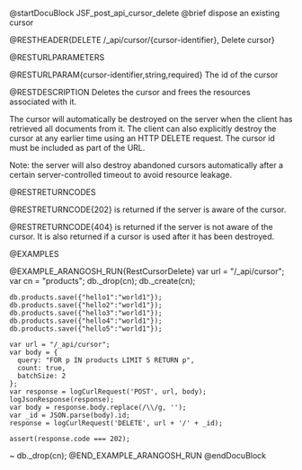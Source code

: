 
@startDocuBlock JSF_post_api_cursor_delete
@brief dispose an existing cursor

@RESTHEADER{DELETE /_api/cursor/{cursor-identifier}, Delete cursor}

@RESTURLPARAMETERS

@RESTURLPARAM{cursor-identifier,string,required}
The id of the cursor

@RESTDESCRIPTION
Deletes the cursor and frees the resources associated with it.

The cursor will automatically be destroyed on the server when the client has
retrieved all documents from it. The client can also explicitly destroy the
cursor at any earlier time using an HTTP DELETE request. The cursor id must
be included as part of the URL.

Note: the server will also destroy abandoned cursors automatically after a
certain server-controlled timeout to avoid resource leakage.

@RESTRETURNCODES

@RESTRETURNCODE{202}
is returned if the server is aware of the cursor.

@RESTRETURNCODE{404}
is returned if the server is not aware of the cursor. It is also
returned if a cursor is used after it has been destroyed.

@EXAMPLES

@EXAMPLE_ARANGOSH_RUN{RestCursorDelete}
    var url = "/_api/cursor";
    var cn = "products";
    db._drop(cn);
    db._create(cn);

    db.products.save({"hello1":"world1"});
    db.products.save({"hello2":"world1"});
    db.products.save({"hello3":"world1"});
    db.products.save({"hello4":"world1"});
    db.products.save({"hello5":"world1"});

    var url = "/_api/cursor";
    var body = {
      query: "FOR p IN products LIMIT 5 RETURN p",
      count: true,
      batchSize: 2
    };
    var response = logCurlRequest('POST', url, body);
    logJsonResponse(response);
    var body = response.body.replace(/\\/g, '');
    var _id = JSON.parse(body).id;
    response = logCurlRequest('DELETE', url + '/' + _id);

    assert(response.code === 202);
  ~ db._drop(cn);
@END_EXAMPLE_ARANGOSH_RUN
@endDocuBlock

